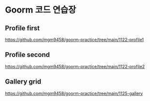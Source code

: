# Goorm 코드 연습장

## Profile first

<https://github.com/mgm9458/goorm-practice/tree/main/1122-profile1>

## Profile second

<https://github.com/mgm9458/goorm-practice/tree/main/1122-profile2>

## Gallery grid

<https://github.com/mgm9458/goorm-practice/tree/main/1125-gallery>
